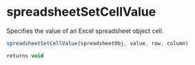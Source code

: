 # spreadsheetSetCellValue

 Specifies the value of an Excel spreadsheet object cell.

```javascript
spreadsheetSetCellValue(spreadsheetObj, value, row, column)
```

```javascript
returns void
```
